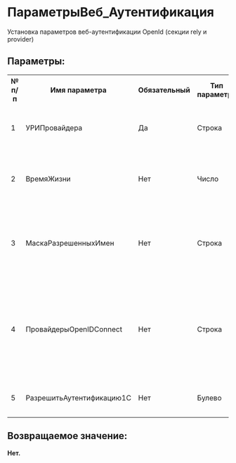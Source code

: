 ﻿
<h1>ПараметрыВеб_Аутентификация</h1>
<p class="funcdesc">Установка параметров веб-аутентификации OpenId (секции rely и provider)<br /></p><h2>Параметры:</h2><table>
<tr>
  <th height="16" width="10%"><b>№ п/п</b></th>
  <th height="16" width="20%"><b>Имя параметра</b></th>
  <th height="16" width="10%"><b>Обязательный</b></th>
  <th height="16" width="20%"><b>Тип параметра</b></th>
  <th height="16" width="40%"><b>Описание</b></th>	
</tr><tr>
  <td >1</td>
  <td >УРИПровайдера</td>
  <td >Да</td>
  <td >Строка</td>
  <td >указывает URL информационной базы «1С:Предприятия», выступающей в роли OpenID-провайдера.</td>	
</tr><tr>
  <td >2</td>
  <td >ВремяЖизни</td>
  <td >Нет</td>
  <td >Число</td>
  <td >время жизни признака аутентифицированности идентификатора в секундах.
Значение по умолчанию - 86400 секунд.</td>	
</tr><tr>
  <td >3</td>
  <td >МаскаРазрешенныхИмен</td>
  <td >Нет</td>
  <td >Строка</td>
  <td >представляет собой регулярное выражение, которое определяет
маску разрешенных имен сайтов, на которые могут выполняться переадресации пользовательского</td>	
</tr><tr>
  <td >4</td>
  <td >ПровайдерыOpenIDConnect</td>
  <td >Нет</td>
  <td >Строка</td>
  <td >данный элемент содержит описание внешних OpenID-провайдеров,
поддерживающих протокол авторизации OpenID Connect v1.0 (http://openid.net/connect/).
Описание представляет собой массив объектов, каждый из которых описывает одного</td>	
</tr><tr>
  <td >5</td>
  <td >РазрешитьАутентификацию1С</td>
  <td >Нет</td>
  <td >Булево</td>
  <td >указывает возможность применения аутентификации «1С:Предприятия».</td>	
</tr></table><h2>Возвращаемое значение:</h2>
<b>Нет. </b><br />

